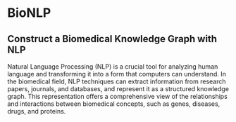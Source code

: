 # BioNLP

## Construct a Biomedical Knowledge Graph with NLP
Natural Language Processing (NLP) is a crucial tool for analyzing human language and transforming it into a form that computers can understand. In the biomedical field, NLP techniques can extract information from research papers, journals, and databases, and represent it as a structured knowledge graph. This representation offers a comprehensive view of the relationships and interactions between biomedical concepts, such as genes, diseases, drugs, and proteins.
